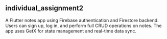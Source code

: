 ## individual_assignment2
A Flutter notes app using Firebase authentication and Firestore backend. Users can sign up, log in, and perform full CRUD operations on notes. The app uses GetX for state management and real-time data sync.
